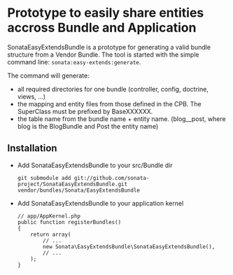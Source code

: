 Prototype to easily share entities accross Bundle and Application
=================================================================

SonataEasyExtendsBundle is a prototype for generating a valid bundle structure from
a Vendor Bundle. The tool is started with the simple command line: ``sonata:easy-extends:generate``.

The command will generate:

  - all required directories for one bundle (controller, config, doctrine, views, ...)
  - the mapping and entity files from those defined in the CPB. The SuperClass must be prefixed by BaseXXXXXX.
  - the table name from the bundle name + entity name. (blog__post, where blog is the BlogBundle and Post the entity name)


Installation
------------

  - Add SonataEasyExtendsBundle to your src/Bundle dir

        git submodule add git://github.com/sonata-project/SonataEasyExtendsBundle.git vendor/bundles/Sonata/EasyExtendsBundle

  - Add SonataEasyExtendsBundle to your application kernel

        // app/AppKernel.php
        public function registerBundles()
        {
            return array(
                // ...
                new Sonata\EasyExtendsBundle\SonataEasyExtendsBundle(),
                // ...
            );
        }
